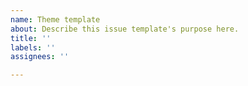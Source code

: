 ```yaml
---
name: Theme template
about: Describe this issue template's purpose here.
title: ''
labels: ''
assignees: ''

---
```



